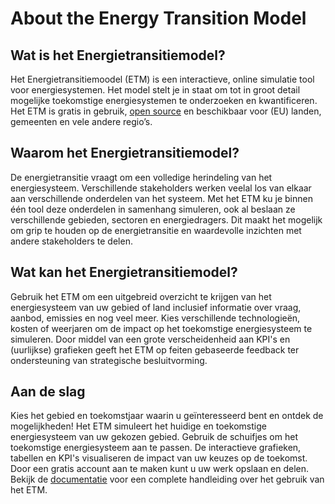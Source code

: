 # About the Energy Transition Model

<h2 id="what-is">Wat is het Energietransitiemodel?</h2>

Het Energietransitiemoodel (ETM) is een interactieve, online simulatie tool voor energiesystemen.
Het model stelt je in staat om tot in groot detail mogelijke toekomstige energiesystemen te
onderzoeken en kwantificeren. Het ETM is gratis in gebruik, [open source](/development#open-source)
en beschikbaar voor (EU) landen, gemeenten en vele andere regio’s.

<h2 id="why-use">Waarom het Energietransitiemodel?</h2>

De energietransitie vraagt om een volledige herindeling van het energiesysteem. Verschillende stakeholders werken veelal los van elkaar aan verschillende onderdelen van het systeem. Met het ETM ku je binnen één tool deze onderdelen in samenhang simuleren, ook al beslaan ze verschillende gebieden, sectoren en energiedragers. Dit maakt het mogelijk om grip te houden op de energietransitie en waardevolle inzichten met andere stakeholders te delen.

<h2 id="what-to-do">Wat kan het Energietransitiemodel?</h2>

Gebruik het ETM om een uitgebreid overzicht te krijgen van het energiesysteem van uw gebied of land
inclusief informatie over vraag, aanbod, emissies en nog veel meer. Kies verschillende
technologieën, kosten of weerjaren om de impact op het toekomstige energiesysteem te simuleren.
Door middel van een grote verscheidenheid aan KPI's en (uurlijkse) grafieken geeft het ETM op feiten
gebaseerde feedback ter ondersteuning van strategische besluitvorming.

<h2 id="getting-started">Aan de slag</h2>

Kies het gebied en toekomstjaar waarin u geïnteresseerd bent en ontdek de mogelijkheden! Het ETM
simuleert het huidige en toekomstige energiesysteem van uw gekozen gebied. Gebruik de schuifjes om
het toekomstige energiesysteem aan te passen. De interactieve grafieken, tabellen en KPI's visualiseren de
impact van uw keuzes op de toekomst. Door een gratis account aan te maken kunt u uw werk opslaan en
delen. Bekijk de [documentatie](https://docs.energytransitionmodel.com/main/starting-or-exploring)
voor een complete handleiding over het gebruik van het ETM.

